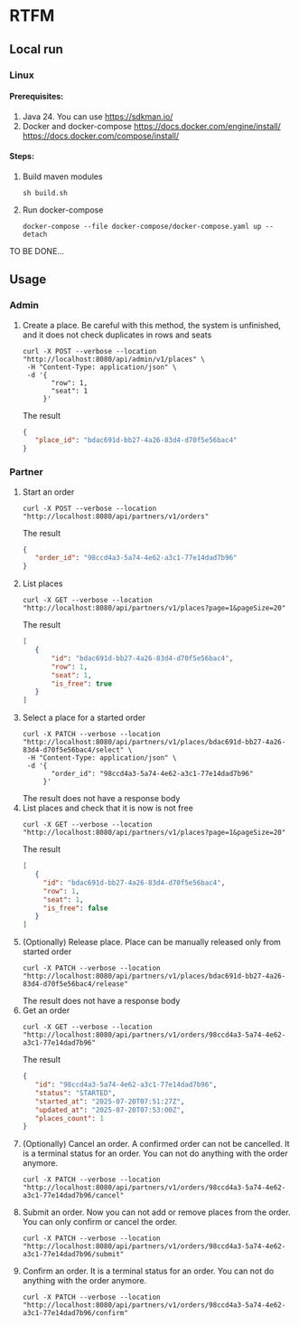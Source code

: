 # RTFM

## Local run

### Linux

#### Prerequisites:
1. Java 24. You can use https://sdkman.io/
2. Docker and docker-compose https://docs.docker.com/engine/install/ https://docs.docker.com/compose/install/

#### Steps:
1. Build maven modules
    ```shell
    sh build.sh
    ```
2. Run docker-compose
    ```shell
    docker-compose --file docker-compose/docker-compose.yaml up --detach
    ```

TO BE DONE...

## Usage

### Admin
1. Create a place. Be careful with this method, the system is unfinished, and it does not check duplicates in rows and seats
   ```shell
   curl -X POST --verbose --location "http://localhost:8080/api/admin/v1/places" \
    -H "Content-Type: application/json" \
    -d '{
          "row": 1,
          "seat": 1
        }'
   ```
   The result
   ```json
   {
      "place_id": "bdac691d-bb27-4a26-83d4-d70f5e56bac4"
   }
   ```

### Partner
1. Start an order
   ```shell
   curl -X POST --verbose --location "http://localhost:8080/api/partners/v1/orders"
   ```
   The result
   ```json
   {
      "order_id": "98ccd4a3-5a74-4e62-a3c1-77e14dad7b96"
   }
   ```
2. List places
   ```shell
   curl -X GET --verbose --location "http://localhost:8080/api/partners/v1/places?page=1&pageSize=20"
   ```
   The result
   ```json
   [
      {
          "id": "bdac691d-bb27-4a26-83d4-d70f5e56bac4",
          "row": 1,
          "seat": 1,
          "is_free": true
      }
   ]
   ```
3. Select a place for a started order
   ```shell
   curl -X PATCH --verbose --location "http://localhost:8080/api/partners/v1/places/bdac691d-bb27-4a26-83d4-d70f5e56bac4/select" \
    -H "Content-Type: application/json" \
    -d '{
          "order_id": "98ccd4a3-5a74-4e62-a3c1-77e14dad7b96"
        }'
   ```
   The result does not have a response body
4. List places and check that it is now is not free
   ```shell
   curl -X GET --verbose --location "http://localhost:8080/api/partners/v1/places?page=1&pageSize=20"
   ```
   The result
   ```json
   [
      {
        "id": "bdac691d-bb27-4a26-83d4-d70f5e56bac4",
        "row": 1,
        "seat": 1,
        "is_free": false
      }
   ]
   ```
5. (Optionally) Release place. Place can be manually released only from started order
   ```shell
   curl -X PATCH --verbose --location "http://localhost:8080/api/partners/v1/places/bdac691d-bb27-4a26-83d4-d70f5e56bac4/release"
   ```
   The result does not have a response body
6. Get an order
   ```shell
   curl -X GET --verbose --location "http://localhost:8080/api/partners/v1/orders/98ccd4a3-5a74-4e62-a3c1-77e14dad7b96"
   ```
   The result
   ```json
   {
      "id": "98ccd4a3-5a74-4e62-a3c1-77e14dad7b96",
      "status": "STARTED",
      "started_at": "2025-07-20T07:51:27Z",
      "updated_at": "2025-07-20T07:53:00Z",
      "places_count": 1
   }
   ```
7. (Optionally) Cancel an order. A confirmed order can not be cancelled. It is a terminal status for an order. You can not do anything with the order anymore.
   ```shell
   curl -X PATCH --verbose --location "http://localhost:8080/api/partners/v1/orders/98ccd4a3-5a74-4e62-a3c1-77e14dad7b96/cancel"
   ```
8. Submit an order. Now you can not add or remove places from the order. You can only confirm or cancel the order.
   ```shell
   curl -X PATCH --verbose --location "http://localhost:8080/api/partners/v1/orders/98ccd4a3-5a74-4e62-a3c1-77e14dad7b96/submit"
   ```
9. Confirm an order. It is a terminal status for an order. You can not do anything with the order anymore.
   ```shell
   curl -X PATCH --verbose --location "http://localhost:8080/api/partners/v1/orders/98ccd4a3-5a74-4e62-a3c1-77e14dad7b96/confirm"
   ```
